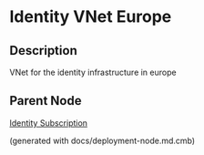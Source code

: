 # Identity VNet Europe
## Description
VNet for the identity infrastructure in europe

## Parent Node
[Identity Subscription](../../../mybank/it-management/azure/identity-subscription.md)


(generated with docs/deployment-node.md.cmb)

